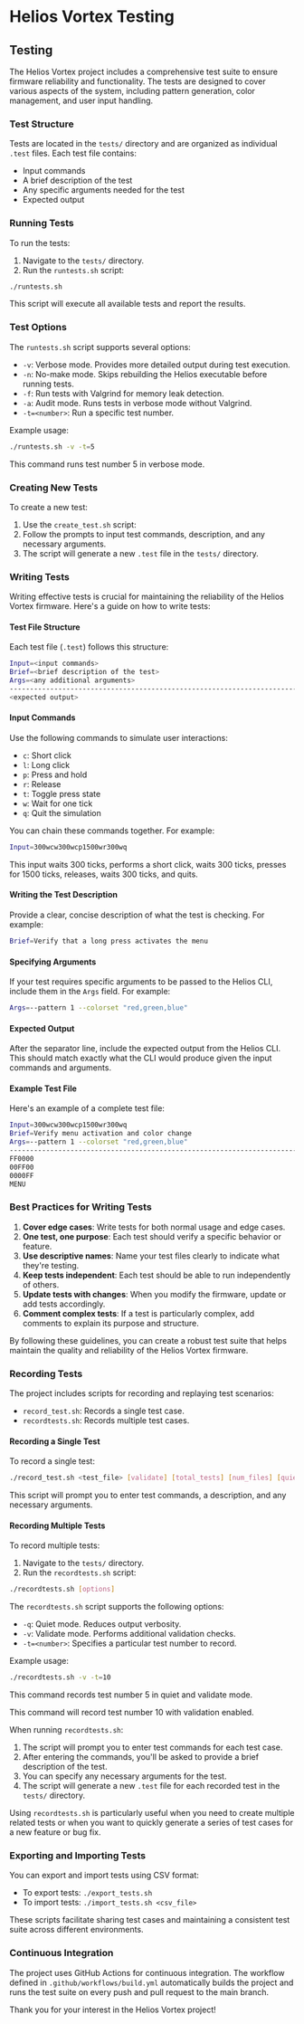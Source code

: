 # Helios Vortex Testing

## Testing

The Helios Vortex project includes a comprehensive test suite to ensure firmware reliability and functionality. The tests are designed to cover various aspects of the system, including pattern generation, color management, and user input handling.

### Test Structure

Tests are located in the `tests/` directory and are organized as individual `.test` files. Each test file contains:

- Input commands
- A brief description of the test
- Any specific arguments needed for the test
- Expected output

### Running Tests

To run the tests:

1. Navigate to the `tests/` directory.
2. Run the `runtests.sh` script:

```bash
./runtests.sh
```

This script will execute all available tests and report the results.

### Test Options

The `runtests.sh` script supports several options:

- `-v`: Verbose mode. Provides more detailed output during test execution.
- `-n`: No-make mode. Skips rebuilding the Helios executable before running tests.
- `-f`: Run tests with Valgrind for memory leak detection.
- `-a`: Audit mode. Runs tests in verbose mode without Valgrind.
- `-t=<number>`: Run a specific test number.

Example usage:

```bash
./runtests.sh -v -t=5
```

This command runs test number 5 in verbose mode.

### Creating New Tests

To create a new test:

1. Use the `create_test.sh` script:
2. Follow the prompts to input test commands, description, and any necessary arguments.
3. The script will generate a new `.test` file in the `tests/` directory.

### Writing Tests

Writing effective tests is crucial for maintaining the reliability of the Helios Vortex firmware. Here's a guide on how to write tests:

#### Test File Structure

Each test file (`.test`) follows this structure:

```bash
Input=<input commands>
Brief=<brief description of the test>
Args=<any additional arguments>
--------------------------------------------------------------------------------
<expected output>
```

#### Input Commands

Use the following commands to simulate user interactions:

- `c`: Short click
- `l`: Long click
- `p`: Press and hold
- `r`: Release
- `t`: Toggle press state
- `w`: Wait for one tick
- `q`: Quit the simulation

You can chain these commands together. For example:

```bash
Input=300wcw300wcp1500wr300wq
```

This input waits 300 ticks, performs a short click, waits 300 ticks, presses for 1500 ticks, releases, waits 300 ticks, and quits.

#### Writing the Test Description

Provide a clear, concise description of what the test is checking. For example:

```bash
Brief=Verify that a long press activates the menu
```

#### Specifying Arguments

If your test requires specific arguments to be passed to the Helios CLI, include them in the `Args` field. For example:

```bash
Args=--pattern 1 --colorset "red,green,blue"
```

#### Expected Output

After the separator line, include the expected output from the Helios CLI. This should match exactly what the CLI would produce given the input commands and arguments.

#### Example Test File

Here's an example of a complete test file:

```bash
Input=300wcw300wcp1500wr300wq
Brief=Verify menu activation and color change
Args=--pattern 1 --colorset "red,green,blue"
--------------------------------------------------------------------------------
FF0000
00FF00
0000FF
MENU
```

### Best Practices for Writing Tests

1. **Cover edge cases**: Write tests for both normal usage and edge cases.
2. **One test, one purpose**: Each test should verify a specific behavior or feature.
3. **Use descriptive names**: Name your test files clearly to indicate what they're testing.
4. **Keep tests independent**: Each test should be able to run independently of others.
5. **Update tests with changes**: When you modify the firmware, update or add tests accordingly.
6. **Comment complex tests**: If a test is particularly complex, add comments to explain its purpose and structure.

By following these guidelines, you can create a robust test suite that helps maintain the quality and reliability of the Helios Vortex firmware.

### Recording Tests

The project includes scripts for recording and replaying test scenarios:

- `record_test.sh`: Records a single test case.
- `recordtests.sh`: Records multiple test cases.

#### Recording a Single Test

To record a single test:

```bash
./record_test.sh <test_file> [validate] [total_tests] [num_files] [quiet]
```

This script will prompt you to enter test commands, a description, and any necessary arguments.

#### Recording Multiple Tests

To record multiple tests:

1. Navigate to the `tests/` directory.
2. Run the `recordtests.sh` script:

```bash
./recordtests.sh [options]
```

The `recordtests.sh` script supports the following options:

- `-q`: Quiet mode. Reduces output verbosity.
- `-v`: Validate mode. Performs additional validation checks.
- `-t=<number>`: Specifies a particular test number to record.

Example usage:

```bash
./recordtests.sh -v -t=10
```

This command records test number 5 in quiet and validate mode.

This command will record test number 10 with validation enabled.

When running `recordtests.sh`:

1. The script will prompt you to enter test commands for each test case.
2. After entering the commands, you'll be asked to provide a brief description of the test.
3. You can specify any necessary arguments for the test.
4. The script will generate a new `.test` file for each recorded test in the `tests/` directory.

Using `recordtests.sh` is particularly useful when you need to create multiple related tests or when you want to quickly generate a series of test cases for a new feature or bug fix.

### Exporting and Importing Tests

You can export and import tests using CSV format:

- To export tests: `./export_tests.sh`
- To import tests: `./import_tests.sh <csv_file>`

These scripts facilitate sharing test cases and maintaining a consistent test suite across different environments.

### Continuous Integration

The project uses GitHub Actions for continuous integration. The workflow defined in `.github/workflows/build.yml` automatically builds the project and runs the test suite on every push and pull request to the main branch.

Thank you for your interest in the Helios Vortex project!
